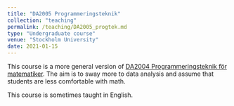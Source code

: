 ```yaml
---
title: "DA2005 Programmeringsteknik"
collection: "teaching"
permalink: /teaching/DA2005_progtek.md
type: "Undergraduate course"
venue: "Stockholm University"
date: 2021-01-15
---
```


This course is a more general version of [DA2004 Programmeringsteknik för
matematiker](https://lars.arvestad.se/teaching/DA2004_progtek.md). The aim is to
sway more to data analysis and assume that students are less comfortable with
math.

This course is sometimes taught in English.
